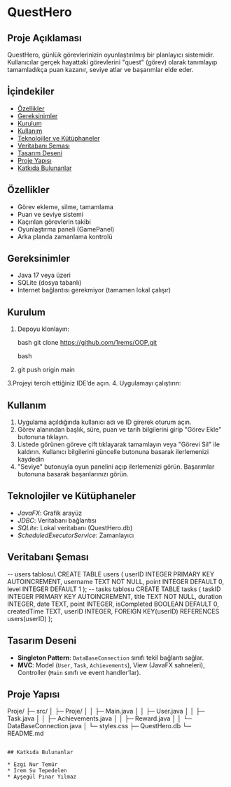 # QuestHero

## Proje Açıklaması

QuestHero, günlük görevlerinizin oyunlaştırılmış bir planlayıcı sistemidir. Kullanıcılar gerçek hayattaki görevlerini "quest" (görev) olarak tanımlayıp tamamladıkça puan kazanır, seviye atlar ve başarımlar elde eder.

## İçindekiler

* [Özellikler](#özellikler)
* [Gereksinimler](#gereksinimler)
* [Kurulum](#kurulum)
* [Kullanım](#kullanım)
* [Teknolojiler ve Kütüphaneler](#teknolojiler-ve-kütüphaneler)
* [Veritabanı Şeması](#veritabanı-şeması)
* [Tasarım Deseni](#tasarım-deseni)
* [Proje Yapısı](#proje-yapısı)
* [Katkıda Bulunanlar](#katkıda-bulunanlar)

## Özellikler

* Görev ekleme, silme, tamamlama
* Puan ve seviye sistemi
* Kaçırılan görevlerin takibi
* Oyunlaştırma paneli (GamePanel)
* Arka planda zamanlama kontrolü

## Gereksinimler

* Java 17 veya üzeri
* SQLite (dosya tabanlı)
* Internet bağlantısı gerekmiyor (tamamen lokal çalışır)

## Kurulum

1. Depoyu klonlayın:

   bash
   git clone https://github.com/1rems/OOP.git 
   
   bash
2. git push origin main

3.Projeyi  tercih ettiğiniz IDE’de açın.
4. Uygulamayı çalıştırın:


## Kullanım

1. Uygulama açıldığında kullanıcı adı ve ID girerek oturum açın.
2. Görev alanından başlık, süre, puan ve tarih bilgilerini girip "Görev Ekle" butonuna tıklayın.
3. Listede görünen göreve çift tıklayarak tamamlayın veya "Görevi Sil" ile kaldırın. Kullanıcı bilgilerini güncelle butonuna basarak ilerlemenizi kaydedin
4. "Seviye" butonuyla oyun panelini açıp ilerlemenizi görün. Başarımlar butonuna basarak başarılarınızı görün.

## Teknolojiler ve Kütüphaneler

* *JavaFX*: Grafik arayüz
* *JDBC*: Veritabanı bağlantısı
* *SQLite*: Lokal veritabanı (QuestHero.db)
* *ScheduledExecutorService*: Zamanlayıcı

## Veritabanı Şeması

-- users tablosu\ CREATE TABLE users (
  userID INTEGER PRIMARY KEY AUTOINCREMENT,
  username TEXT NOT NULL,
  point INTEGER DEFAULT 0,
  level INTEGER DEFAULT 1
);
-- tasks tablosu
CREATE TABLE tasks (
  taskID INTEGER PRIMARY KEY AUTOINCREMENT,
  title TEXT NOT NULL,
  duration INTEGER,
  date TEXT,
  point INTEGER,
  isCompleted BOOLEAN DEFAULT 0,
  createdTime TEXT,
  userID INTEGER,
  FOREIGN KEY(userID) REFERENCES users(userID)
);


## Tasarım Deseni

* **Singleton Pattern**: `DataBaseConnection` sınıfı tekil bağlantı sağlar.
* **MVC**: Model (`User`, `Task`, `Achievements`), View (JavaFX sahneleri), Controller (`Main` sınıfı ve event handler’lar).

## Proje Yapısı


Proje/
├─ src/
│  ├─ Proje/
│  │  ├─ Main.java
│  │  ├─ User.java
│  │  ├─ Task.java
│  │  ├─ Achievements.java
│  │  ├─ Reward.java
│  │  └─ DataBaseConnection.java
│  └─ styles.css
├─ QuestHero.db
└─ README.md
```

## Katkıda Bulunanlar

* Ezgi Nur Temür
* İrem Su Tepedelen 
* Ayşegül Pınar Yılmaz
